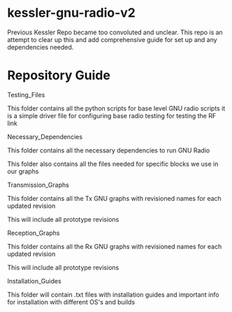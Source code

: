 # kessler-gnu-radio-v2
Previous Kessler Repo became too convoluted and unclear. This repo is an attempt to clear up this and add comprehensive guide for set up and any dependencies needed. 


# Repository Guide 
Testing_Files 

This folder contains all the python scripts for base level GNU radio scripts it is a simple driver file 
for configuring base radio testing for testing the RF link 


 Necessary_Dependencies
 
 This folder contains all the necessary dependencies to run GNU Radio 
 
 This folder also contains all the files needed for specific blocks we use in our graphs


Transmission_Graphs

This folder contains all the Tx GNU graphs with revisioned names for each updated revision

This will include all prototype revisions 


Reception_Graphs

This folder contains all the Rx GNU graphs with revisioned names for each updated revision

This will include all prototype revisions

Installation_Guides 

This folder will contain .txt files with installation guides and important info
for installation with different OS's and builds 

